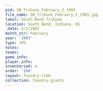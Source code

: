 ```yaml
---
pid: SB_Tribune_February_2_1903
file_name: SB_Tribune_February_2_1903.jpg
label: South Bend Tribune
location: South Bend, Indiana, US
_date: 2/2/1903
month_str: February
year: '1903'
type: JPG
notes: 
teams: 
game_info: 
player_info: 
inventoried: n
order: '184'
layout: foundry-item
collection: foundry-giants
---
```

